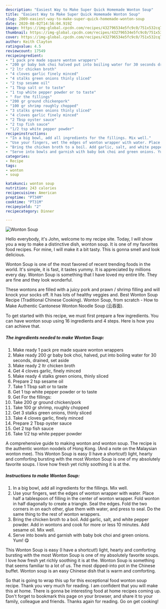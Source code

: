 ```yaml
---
description: "Easiest Way to Make Super Quick Homemade Wonton Soup"
title: "Easiest Way to Make Super Quick Homemade Wonton Soup"
slug: 2009-easiest-way-to-make-super-quick-homemade-wonton-soup
date: 2020-08-02T14:56:04.919Z
image: https://img-global.cpcdn.com/recipes/432796534e5fc9c0/751x532cq70/wonton-soup-recipe-main-photo.jpg
thumbnail: https://img-global.cpcdn.com/recipes/432796534e5fc9c0/751x532cq70/wonton-soup-recipe-main-photo.jpg
cover: https://img-global.cpcdn.com/recipes/432796534e5fc9c0/751x532cq70/wonton-soup-recipe-main-photo.jpg
author: Keith Clayton
ratingvalue: 4.5
reviewcount: 17549
recipeingredient:
- "1 pack pre made square wonton wrappers"
- "200 gr baby bok choi halved put into boiling water for 30 seconds drained set aside"
- "2 ltr chicken broth"
- "4 cloves garlic finely minced"
- "4 stalks green onions thinly sliced"
- "2 tsp sesame oil"
- "1 Tbsp salt or to taste"
- "1 tsp white pepper powder or to taste"
- " For the fillings"
- "200 gr ground chickenpork"
- "100 gr shrimp roughly chopped"
- "3 stalks green onions thinly sliced"
- "4 cloves garlic finely minced"
- "2 Tbsp oyster sauce"
- "2 tsp fish sauce"
- "1/2 tsp white pepper powder"
recipeinstructions:
- "In a big bowl, add all ingredients for the fillings. Mix well."
- "Use your fingers, wet the edges of wonton wrapper with water. Place half a tablespoon of filling in the center of wonton wrapper. Fold wonton in half diagonally to create a triangle. Seal the edges. Fold the two corners in on each other, glue them with water, and press to seal. Do the same thing to the rest of wonton wrappers."
- "Bring the chicken broth to a boil. Add garlic, salt, and white pepper powder. Add in wontons and cook for more or less 10 minutes. Add sesame oil. Mix well."
- "Serve into bowls and garnish with baby bok choi and green onions. Yum! 😋"
categories:
- Recipe
tags:
- wonton
- soup

katakunci: wonton soup 
nutrition: 243 calories
recipecuisine: American
preptime: "PT34M"
cooktime: "PT31M"
recipeyield: "2"
recipecategory: Dinner

---
```



![Wonton Soup](https://img-global.cpcdn.com/recipes/432796534e5fc9c0/751x532cq70/wonton-soup-recipe-main-photo.jpg)

Hello everybody, it's John, welcome to my recipe site. Today, I will show you a way to make a distinctive dish, wonton soup. It is one of my favorites food recipes. For mine, I will make it a bit tasty. This is gonna smell and look delicious.

Wonton Soup is one of the most favored of recent trending foods in the world. It's simple, it is fast, it tastes yummy. It is appreciated by millions every day. Wonton Soup is something that I have loved my entire life. They are fine and they look wonderful.

These wontons are filled with a juicy pork and prawn / shrimp filling and will knock your socks off. It has lots of healthy veggies and. Best Wonton Soup Recipe (Traditional Chinese Cooking). Wonton Soup, from scratch - How to Make Authentic Cantonese Wonton Noodle Soup (云吞面).


To get started with this recipe, we must first prepare a few ingredients. You can have wonton soup using 16 ingredients and 4 steps. Here is how you can achieve that.

<!--inarticleads1-->

##### The ingredients needed to make Wonton Soup:

1. Make ready 1 pack pre made square wonton wrappers
1. Make ready 200 gr baby bok choi, halved, put into boiling water for 30 seconds, drained, set aside
1. Make ready 2 ltr chicken broth
1. Get 4 cloves garlic, finely minced
1. Make ready 4 stalks green onions, thinly sliced
1. Prepare 2 tsp sesame oil
1. Take 1 Tbsp salt or to taste
1. Get 1 tsp white pepper powder or to taste
1. Get  For the fillings:
1. Take 200 gr ground chicken/pork
1. Take 100 gr shrimp, roughly chopped
1. Get 3 stalks green onions, thinly sliced
1. Take 4 cloves garlic, finely minced
1. Prepare 2 Tbsp oyster sauce
1. Get 2 tsp fish sauce
1. Take 1/2 tsp white pepper powder


A comprehensive guide to making wonton and wonton soup. The recipe is the authentic wonton noodels of Hong Kong. (And a note on the Malaysian wonton mee). This Wonton Soup is easy (I have a shortcut!) light, hearty and comforting bursting with the most Wonton Soup is one of my absolutely favorite soups. I love how fresh yet richly soothing it is at the. 

<!--inarticleads2-->

##### Instructions to make Wonton Soup:

1. In a big bowl, add all ingredients for the fillings. Mix well.
1. Use your fingers, wet the edges of wonton wrapper with water. Place half a tablespoon of filling in the center of wonton wrapper. Fold wonton in half diagonally to create a triangle. Seal the edges. Fold the two corners in on each other, glue them with water, and press to seal. Do the same thing to the rest of wonton wrappers.
1. Bring the chicken broth to a boil. Add garlic, salt, and white pepper powder. Add in wontons and cook for more or less 10 minutes. Add sesame oil. Mix well.
1. Serve into bowls and garnish with baby bok choi and green onions. Yum! 😋


This Wonton Soup is easy (I have a shortcut!) light, hearty and comforting bursting with the most Wonton Soup is one of my absolutely favorite soups. I love how fresh yet richly soothing it is at the. Wonton Soup is something that seems familiar to a lot of us. The most dipped-into pot in the Chinese buffet. Wonton soup is an easy Chinese dish that is warm and comforting. 

So that is going to wrap this up for this exceptional food wonton soup recipe. Thank you very much for reading. I am confident that you will make this at home. There is gonna be interesting food at home recipes coming up. Don't forget to bookmark this page on your browser, and share it to your family, colleague and friends. Thanks again for reading. Go on get cooking!
